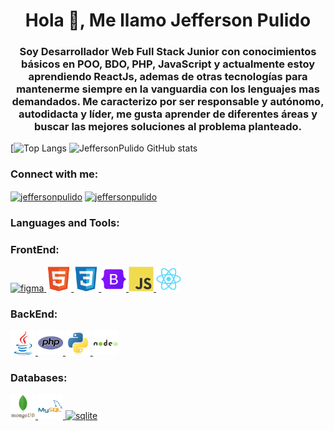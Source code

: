 <h1 align="center">Hola 👋, Me llamo Jefferson Pulido</h1>
<h3 align="center">
  Soy Desarrollador Web Full Stack Junior con conocimientos básicos en POO, BDO,
  PHP, JavaScript y actualmente estoy aprendiendo ReactJs, ademas de otras
  tecnologías para mantenerme siempre en la vanguardia con los lenguajes mas
  demandados. Me caracterizo por ser responsable y autónomo, autodidacta y
  líder, me gusta aprender de diferentes áreas y buscar las mejores soluciones
  al problema planteado.
</h3>

  [![Top Langs](https://github-readme-stats.vercel.app/api/top-langs/?username=JeffersonPulido&layout=compact)
  ![JeffersonPulido GitHub stats](https://github-readme-stats.vercel.app/api?username=JeffersonPulido&show_icons=true&theme=radical)

<h3 align="left">Connect with me:</h3>
<p align="left">
  <a href="https://linkedin.com/in/jeffersonpulido" target="blank"
    ><img
      align="center"
      src="https://raw.githubusercontent.com/rahuldkjain/github-profile-readme-generator/master/src/images/icons/Social/linked-in-alt.svg"
      alt="jeffersonpulido"
      height="30"
      width="40"
  /></a>
  <a href="https://github.com/JeffersonPulido" target="blank"
    ><img
      align="center"
      src="https://raw.githubusercontent.com/rahuldkjain/github-profile-readme-generator/master/src/images/icons/Social/github.svg"
      alt="jeffersonpulido"
      height="30"
      width="40"
  /></a>
</p>

<h3 align="left">Languages and Tools:</h3>
<p align="left">
    <h3 align="left">FrontEnd:</h3>
    <a href="https://www.figma.com/" target="_blank" rel="noreferrer">
        <img
          src="https://www.vectorlogo.zone/logos/figma/figma-icon.svg"
          alt="figma"
          width="40"
          height="40"
        />
    </a>
    <a href="https://www.w3.org/html/" target="_blank" rel="noreferrer">
      <img
        src="https://raw.githubusercontent.com/devicons/devicon/master/icons/html5/html5-original.svg"
        alt="html5"
        width="40"
        height="40"
        />
    </a> 
    <a href="https://www.w3schools.com/css/" target="_blank" rel="noreferrer">
      <img
        src="https://raw.githubusercontent.com/devicons/devicon/master/icons/css3/css3-original.svg"
        alt="css3"
        width="40"
        height="40"
      />
    </a>
    <a href="https://getbootstrap.com" target="_blank" rel="noreferrer">
    <img
      src="https://raw.githubusercontent.com/devicons/devicon/master/icons/bootstrap/bootstrap-original.svg"
      alt="bootstrap"
      width="40"
      height="40"
    />
    </a>
    <a
    href="https://developer.mozilla.org/en-US/docs/Web/JavaScript"
    target="_blank"
    rel="noreferrer"
        >
            <img
            src="https://raw.githubusercontent.com/devicons/devicon/master/icons/javascript/javascript-original.svg"
            alt="javascript"
            width="40"
            height="40"
            />
    </a>
    <a href="https://es.reactjs.org" target="_blank" rel="noreferrer">
        <img
          src="https://raw.githubusercontent.com/devicons/devicon/master/icons/react/react-original.svg"
          alt="ReactJS"
          width="40"
          height="40"
        />
    </a>
    <h3 align="left">BackEnd:</h3>
    <a href="https://www.java.com" target="_blank" rel="noreferrer">
      <img
        src="https://raw.githubusercontent.com/devicons/devicon/master/icons/java/java-original.svg"
        alt="java"
        width="40"
        height="40"
      />
    </a>
    <a href="https://www.php.net" target="_blank" rel="noreferrer">
        <img
          src="https://raw.githubusercontent.com/devicons/devicon/master/icons/php/php-original.svg"
          alt="php"
          width="40"
          height="40"
        />
    </a>
    <a href="https://www.python.org" target="_blank" rel="noreferrer">
        <img
          src="https://raw.githubusercontent.com/devicons/devicon/master/icons/python/python-original.svg"
          alt="python"
          width="40"
          height="40"
        />
    </a>
    <a href="https://nodejs.org" target="_blank" rel="noreferrer">
        <img
          src="https://raw.githubusercontent.com/devicons/devicon/master/icons/nodejs/nodejs-original-wordmark.svg"
          alt="nodejs"
          width="40"
          height="40"
        />
    </a>
    <h3 align="left">Databases:</h3>
    <a href="https://www.mongodb.com/" target="_blank" rel="noreferrer">
        <img
          src="https://raw.githubusercontent.com/devicons/devicon/master/icons/mongodb/mongodb-original-wordmark.svg"
          alt="mongodb"
          width="40"
          height="40"
        />
    </a>
    <a href="https://www.mysql.com/" target="_blank" rel="noreferrer">
    <img
        src="https://raw.githubusercontent.com/devicons/devicon/master/icons/mysql/mysql-original-wordmark.svg"
        alt="mysql"
        width="40"
        height="40"
    />
    </a> 
    <a href="https://www.sqlite.org/" target="_blank" rel="noreferrer">
    <img
        src="https://www.vectorlogo.zone/logos/sqlite/sqlite-icon.svg"
        alt="sqlite"
        width="40"
        height="40"
    /> </a
    >
</p>
